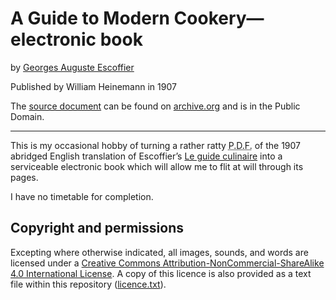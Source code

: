 # A Guide to Modern Cookery—electronic book

by [Georges Auguste Escoffier](https://en.wikipedia.org/wiki/Auguste_Escoffier)

Published by William Heinemann in 1907

The [source document](https://archive.org/details/cu31924000610117) can be found on [archive.org](https://archive.org) and is in the Public Domain.

***

This is my occasional hobby of turning a rather ratty <abbr title="Portable Document Format" class="initialism">P.D.F.</abbr> of the <time>1907</time> abridged English translation of Escoffier’s [<span lang="fr">Le guide culinaire</span>](https://en.wikipedia.org/wiki/Le_guide_culinaire) into a serviceable electronic book which will allow me to flit at will through its pages.

I have no timetable for completion.

## Copyright and permissions

Excepting where otherwise indicated, all images, sounds, and words are licensed under a <a rel="license" href="https://creativecommons.org/licenses/by-nc-sa/4.0/">Creative Commons Attribution-NonCommercial-ShareAlike 4.0 International License</a>. A copy of this licence is also provided as a text file within this repository ([licence.txt](licence.txt)).